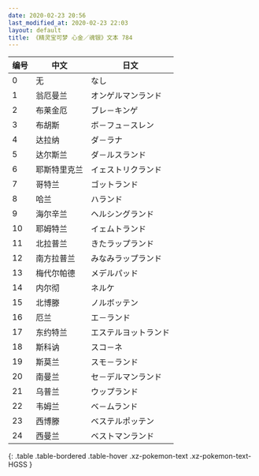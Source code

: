 ```yaml
---
date: 2020-02-23 20:56
last_modified_at: 2020-02-23 22:03
layout: default
title: 《精灵宝可梦 心金／魂银》文本 784
---
```

| 编号 | 中文 | 日文 |
| ---- | ---- | ---- |
| 0 | 无 | なし |
| 1 | 翁厄曼兰 | オンゲルマンランド |
| 2 | 布莱金厄 | ブレ－キンゲ |
| 3 | 布胡斯 | ボ－フュ－スレン |
| 4 | 达拉纳 | ダ－ラナ |
| 5 | 达尔斯兰 | ダ－ルスランド |
| 6 | 耶斯特里克兰 | イェストリクランド |
| 7 | 哥特兰 | ゴットランド |
| 8 | 哈兰 | ハランド |
| 9 | 海尔辛兰 | ヘルシングランド |
| 10 | 耶姆特兰 | イェムトランド |
| 11 | 北拉普兰 | きたラップランド |
| 12 | 南方拉普兰 | みなみラップランド |
| 13 | 梅代尔帕德 | メデルパッド |
| 14 | 内尔彻 | ネルケ |
| 15 | 北博滕 | ノルボッテン |
| 16 | 厄兰 | エ－ランド |
| 17 | 东约特兰 | エステルヨットランド |
| 18 | 斯科讷 | スコ－ネ |
| 19 | 斯莫兰 | スモ－ランド |
| 20 | 南曼兰 | セ－デルマンランド |
| 21 | 乌普兰 | ウップランド |
| 22 | 韦姆兰 | ベ－ムランド |
| 23 | 西博滕 | ベステルポッテン |
| 24 | 西曼兰 | ベストマンランド |
{: .table .table-bordered .table-hover .xz-pokemon-text .xz-pokemon-text-HGSS }